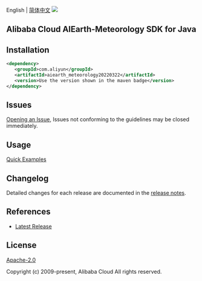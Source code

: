 English | [简体中文](README-CN.md)
![](https://aliyunsdk-pages.alicdn.com/icons/AlibabaCloud.svg)

## Alibaba Cloud AIEarth-Meteorology SDK for Java

## Installation

```xml
<dependency>
   <groupId>com.aliyun</groupId>
   <artifactId>aiearth_meteorology20220322</artifactId>
   <version>Use the version shown in the maven badge</version>
</dependency>
```

## Issues
[Opening an Issue](https://github.com/aliyun/alibabacloud-java-sdk/issues/new), Issues not conforming to the guidelines may be closed immediately.

## Usage
[Quick Examples](https://github.com/aliyun/alibabacloud-java-sdk/blob/master/docs/0-Examples-EN.md#quick-examples)

## Changelog
Detailed changes for each release are documented in the [release notes](./ChangeLog.txt).

## References
* [Latest Release](https://github.com/aliyun/alibabacloud-java-sdk/)

## License
[Apache-2.0](http://www.apache.org/licenses/LICENSE-2.0)

Copyright (c) 2009-present, Alibaba Cloud All rights reserved.